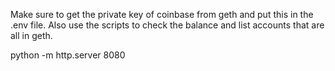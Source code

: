 Make sure to get the private key of coinbase from geth and put this in the .env file.  Also use the scripts to check the balance and list accounts that are all in geth.

python -m http.server 8080
